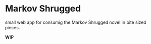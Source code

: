 # Markov Shrugged

small web app for consumig the Markov Shrugged novel in bite sized pieces.

**WIP**
